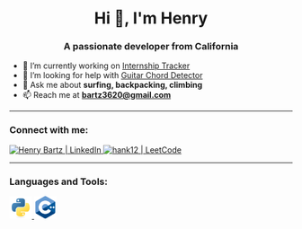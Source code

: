 <h1 align="center">Hi 👋, I'm Henry</h1>
<h3 align="center">A passionate developer from California</h3>

- 🔭 I’m currently working on [Internship Tracker](https://github.com/Bartz36/Internship_Tracker)  
- 🤝 I’m looking for help with [Guitar Chord Detector](https://github.com/Bartz36/Guitar-Chord-Detector)
- 💬 Ask me about **surfing, backpacking, climbing**  
- 📫 Reach me at **bartz3620@gmail.com**

---

<h3 align="left">Connect with me:</h3>
<p align="left">
  <a href="https://linkedin.com/in/henrybartz" target="_blank">
    <img src="https://raw.githubusercontent.com/rahuldkjain/github-profile-readme-generator/master/src/images/icons/Social/linked-in-alt.svg" alt="Henry Bartz | LinkedIn" height="30" width="40" />
  </a>
  <a href="https://www.leetcode.com/hank12" target="_blank">
    <img src="https://raw.githubusercontent.com/rahuldkjain/github-profile-readme-generator/master/src/images/icons/Social/leet-code.svg" alt="hank12 | LeetCode" height="30" width="40" />
  </a>
</p>

---

<h3 align="left">Languages and Tools:</h3>
<p align="left">
  <a href="https://www.python.org" target="_blank" rel="noreferrer">
    <img src="https://raw.githubusercontent.com/devicons/devicon/master/icons/python/python-original.svg" alt="Python" width="40" height="40"/>
  </a>
  <a href="https://www.w3schools.com/cpp/" target="_blank" rel="noreferrer">
    <img src="https://raw.githubusercontent.com/devicons/devicon/master/icons/cplusplus/cplusplus-original.svg" alt="C++" width="40" height="40"/>
  </a>
  <a href="https://www.tensorflow.org" target="_blank" rel="noreferrer">
    <img src="https://www.vectorlogo.zone/logos/tensorf
